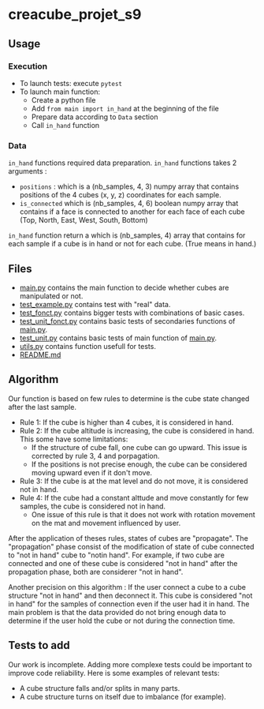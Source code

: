 # creacube_projet_s9

## Usage

### Execution 

* To launch tests: execute `pytest`
* To launch main function:
    * Create a python file
    * Add `from main import in_hand` at the beginning of the file
    * Prepare data according to ``Data`` section
    * Call `in_hand` function

### Data
`in_hand` functions required data preparation.
`in_hand` functions takes 2 arguments : 
* `positions` : which is a (nb_samples, 4, 3) numpy array that contains positions of the 4 cubes (x, y, z) coordinates for each sample.
* `is_connected` which is (nb_samples, 4, 6) boolean numpy array that contains if a face is connected to another for each face of each cube (Top, North, East, West, South, Bottom)

`in_hand` function return a which is (nb_samples, 4) array that contains for each sample if a cube is in hand or not for each cube. (True means in hand.)

## Files

* [main.py](./main.py) contains the main function to decide whether cubes are manipulated or not.
* [test_example.py](./test_example.py) contains test with "real" data.
* [test_fonct.py](./test_fonct.py) contains bigger tests with combinations of basic cases.
* [test_unit_fonct.py](./test_unit_fonct.py) contains basic tests of secondaries functions of [main.py](./main.py).
* [test_unit.py](./test_unit.py) contains basic tests of main function of [main.py](./main.py).
* [utils.py](./utils.py) contains function usefull for tests.
* [README.md](./README.md) 

## Algorithm

Our function is based on few rules to determine is the cube state changed after the last sample.
* Rule 1: If the cube is higher than 4 cubes, it is considered in hand.
* Rule 2: If the cube altitude is increasing, the cube is considered in hand. This some have some limitations:
    * If the structure of cube fall, one cube can go upward. This issue is corrected by rule 3, 4 and porpagation.
    * If the positions is not precise enough, the cube can be considered moving upward even if it don't move.
* Rule 3: If the cube is at the mat level and do not move, it is considered not in hand.
* Rule 4: If the cube had a constant alttude and move constantly for few samples, the cube is considered not in hand.
    * One issue of this rule is that it does not work with rotation movement on the mat and movement influenced by user.

After the application of theses rules, states of cubes are "propagate".
The "propagation" phase consist of the modification of state of cube connected to "not in hand" cube to "notin hand".
For example, if two cube are connected and one of these cube is considered "not in hand" after the propagation phase, both are considerer "not in hand".

Another precision on this algorithm :  If the user connect a cube to a cube structure "not in hand" and then deconnect it. This cube is considered "not in hand" for the samples of connection even if the user had it in hand. The main problem is that the data provided do not bring enough data to determine if the user hold the cube or not during the connection time.

## Tests to add
Our work is incomplete. Adding more complexe tests could be important to improve code reliability.
Here is some examples of relevant tests:
* A cube structure falls and/or splits in many parts.
* A cube structure turns on itself due to imbalance (for example).